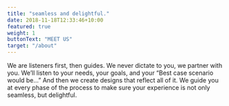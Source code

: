 ```yaml
---
title: "seamless and delightful."
date: 2018-11-18T12:33:46+10:00
featured: true
weight: 1
buttonText: "MEET US"
target: "/about"
---
```


We are listeners first, then guides. We never dictate to you, we partner with you. We’ll listen to your needs, your goals, and your “Best case scenario would be...” And then we create designs that reflect all of it. We guide you at every phase of the process to make sure your experience is not only seamless, but&nbsp;delightful.

